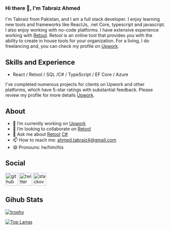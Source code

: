 ### Hi there 👋, I'm Tabraiz Ahmed
I'm Tabraiz from Pakistan, and I am a full stack developer. I enjoy learning new tools and frameworks like ReactJs, .net Core, typescript and javascript. I also enjoy working with no-code platforms. I have extensive experience working with [Retool](https://retool.com). Retool is an online tool that provides you with the ability to create in house tools for your organization. For a living, I do freelancing and, you can check my profile on [Upwork](https://www.upwork.com/freelancers/~0106dee6f180cc232d).

## Skills and Experience

* React / Retool / SQL /C# / TypeScript / EF Core / Azure

I've completed numerous projects for clients on Upwork and other platforms, which have 5-star ratings with substantial feedback. Please review my profile for more details [Upwork](https://www.upwork.com/freelancers/~0106dee6f180cc232d).

## About

- 🔭 I’m currently working on [Upwork](https://www.upwork.com/freelancers/~0106dee6f180cc232d) 
- 👯 I’m looking to collaborate on [Retool](https://retool.com) 
- 💬 Ask me about [Retool](https://retool.com) [C#](https://docs.microsoft.com/en-us/dotnet/csharp/)
- 📫 How to reach me: ahmed.tabraiz4@gmail.com 
- 😄 Pronouns: he/him/his 

## Social

[<img src='https://cdn.jsdelivr.net/npm/simple-icons@3.0.1/icons/github.svg' alt='github' height='40'>](https://github.com/tabraizahmed)  [<img src='https://cdn.jsdelivr.net/npm/simple-icons@3.0.1/icons/twitter.svg' alt='twitter' height='40'>](https://twitter.com/tabraiz100)  [<img src='https://cdn.jsdelivr.net/npm/simple-icons@3.0.1/icons/stackoverflow.svg' alt='stackoverflow' height='40'>](https://stackoverflow.com/users/2912929)  

## Gihub Stats
[![trophy](https://github-profile-trophy.vercel.app/?username=tabraizahmed)](https://github.com/ryo-ma/github-profile-trophy)

[![Top Langs](https://github-readme-stats.vercel.app/api/top-langs/?username=tabraizahmed)](https://github.com/anuraghazra/github-readme-stats)


